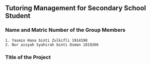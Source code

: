 ## Tutoring Management for Secondary School Student

### Name and Matric Number of the Group Members
    1. Yasmin Hana binti Zulkifli 1914198
    2. Nur aisyah Syahirah binti Osman 1819266
    
### Title of the Project

